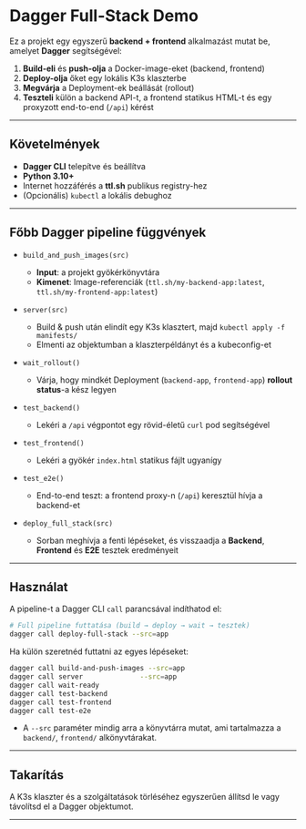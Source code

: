 # Dagger Full-Stack Demo

Ez a projekt egy egyszerű **backend + frontend** alkalmazást mutat be, amelyet **Dagger** segítségével:

1. **Build-eli** és **push-olja** a Docker-image-eket (backend, frontend)
2. **Deploy-olja** őket egy lokális K3s klaszterbe
3. **Megvárja** a Deployment-ek beállását (rollout)
4. **Teszteli** külön a backend API-t, a frontend statikus HTML-t és egy proxyzott end-to-end (`/api`) kérést

---

## Követelmények

- **Dagger CLI** telepítve és beállítva
- **Python 3.10+**
- Internet hozzáférés a **ttl.sh** publikus registry-hez
- (Opcionális) `kubectl` a lokális debughoz


---

## Főbb Dagger pipeline függvények

- `build_and_push_images(src)`
  - **Input**: a projekt gyökérkönyvtára
  - **Kimenet**: Image-referenciák (`ttl.sh/my-backend-app:latest`, `ttl.sh/my-frontend-app:latest`)

- `server(src)`
  - Build & push után elindít egy K3s klasztert, majd `kubectl apply -f manifests/`
  - Elmenti az objektumban a klaszterpéldányt és a kubeconfig-et

- `wait_rollout()`
  - Várja, hogy mindkét Deployment (`backend-app`, `frontend-app`) **rollout status**-a kész legyen

- `test_backend()`
  - Lekéri a `/api` végpontot egy rövid-életű `curl` pod segítségével

- `test_frontend()`
  - Lekéri a gyökér `index.html` statikus fájlt ugyanígy

- `test_e2e()`
  - End-to-end teszt: a frontend proxy-n (`/api`) keresztül hívja a backend-et

- `deploy_full_stack(src)`
  - Sorban meghívja a fenti lépéseket, és visszaadja a **Backend**, **Frontend** és **E2E** tesztek eredményeit

---

## Használat

A pipeline-t a Dagger CLI `call` parancsával indíthatod el:

```bash
# Full pipeline futtatása (build → deploy → wait → tesztek)
dagger call deploy-full-stack --src=app
```

Ha külön szeretnéd futtatni az egyes lépéseket:

```bash
dagger call build-and-push-images --src=app
dagger call server              --src=app
dagger call wait-ready
dagger call test-backend
dagger call test-frontend
dagger call test-e2e
```

- A `--src` paraméter mindig arra a könyvtárra mutat, ami tartalmazza a `backend/`, `frontend/` alkönyvtárakat.

---

## Takarítás

A K3s klaszter és a szolgáltatások törléséhez egyszerűen állítsd le vagy távolítsd el a Dagger objektumot.

---